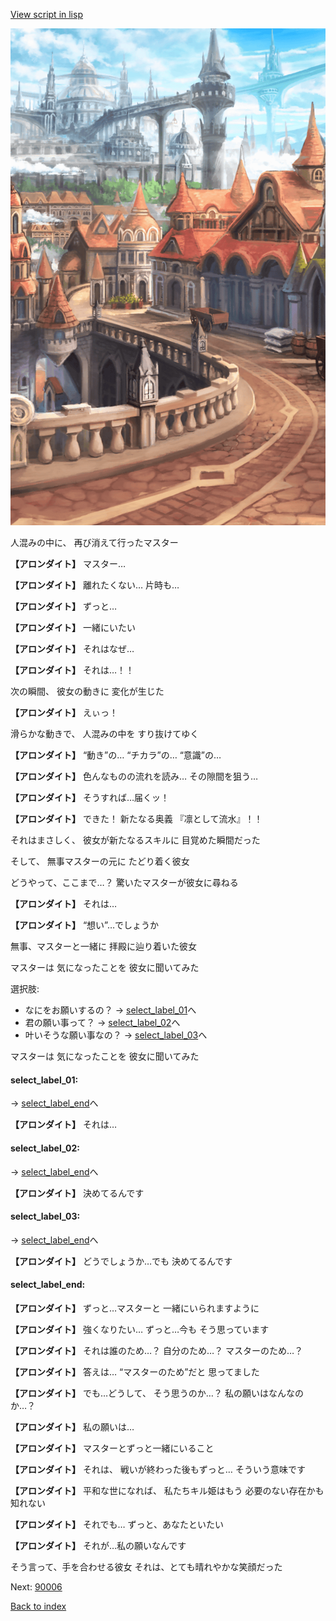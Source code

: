 [View script in lisp](../scripts/10074203.txt)

![town.png](../images/backgrounds/town.png)

人混みの中に、
再び消えて行ったマスター

**【アロンダイト】**
マスター…

**【アロンダイト】**
離れたくない…
片時も…

**【アロンダイト】**
ずっと…

**【アロンダイト】**
一緒にいたい

**【アロンダイト】**
それはなぜ…

**【アロンダイト】**
それは…！！

次の瞬間、
彼女の動きに
変化が生じた

**【アロンダイト】**
えぃっ！

滑らかな動きで、
人混みの中を
すり抜けてゆく

**【アロンダイト】**
“動き”の…
“チカラ”の…
“意識”の…

**【アロンダイト】**
色んなものの流れを読み…
その隙間を狙う…

**【アロンダイト】**
そうすれば…届くッ！

**【アロンダイト】**
できた！
新たなる奥義
『凛として流水』！！

それはまさしく、
彼女が新たなるスキルに
目覚めた瞬間だった

そして、
無事マスターの元に
たどり着く彼女

どうやって、ここまで…？
驚いたマスターが彼女に尋ねる

**【アロンダイト】**
それは…

**【アロンダイト】**
“想い”…でしょうか

無事、マスターと一緒に
拝殿に辿り着いた彼女

マスターは
気になったことを
彼女に聞いてみた

選択肢:
- なにをお願いするの？ → [select_label_01](#select_label_01)へ
- 君の願い事って？ → [select_label_02](#select_label_02)へ
- 叶いそうな願い事なの？ → [select_label_03](#select_label_03)へ

マスターは
気になったことを
彼女に聞いてみた

#### select_label_01:
 → [select_label_end](#select_label_end)へ

**【アロンダイト】**
それは…

#### select_label_02:
 → [select_label_end](#select_label_end)へ

**【アロンダイト】**
決めてるんです

#### select_label_03:
 → [select_label_end](#select_label_end)へ

**【アロンダイト】**
どうでしょうか…でも
決めてるんです

#### select_label_end:

**【アロンダイト】**
ずっと…マスターと
一緒にいられますように

**【アロンダイト】**
強くなりたい…
ずっと…今も
そう思っています

**【アロンダイト】**
それは誰のため…？
自分のため…？
マスターのため…？

**【アロンダイト】**
答えは…
“マスターのため”だと
思ってました

**【アロンダイト】**
でも…どうして、
そう思うのか…？
私の願いはなんなのか…？

**【アロンダイト】**
私の願いは…

**【アロンダイト】**
マスターとずっと一緒にいること

**【アロンダイト】**
それは、
戦いが終わった後もずっと…
そういう意味です

**【アロンダイト】**
平和な世になれば、
私たちキル姫はもう
必要のない存在かも知れない

**【アロンダイト】**
それでも…
ずっと、あなたといたい

**【アロンダイト】**
それが…私の願いなんです

そう言って、手を合わせる彼女
それは、とても晴れやかな笑顔だった


Next: [90006](90006.md)

[Back to index](index.md)
